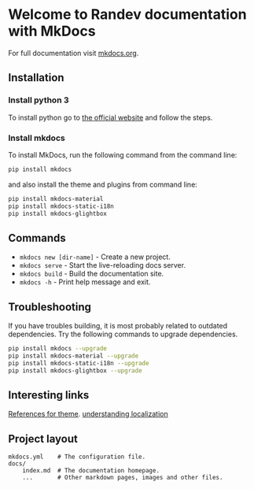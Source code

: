 # Welcome to Randev documentation with MkDocs

For full documentation visit [mkdocs.org](https://www.mkdocs.org).

## Installation

### Install python 3

To install python go to [the official website](https://www.python.org/downloads/windows/) and follow the steps.

### Install mkdocs
To install MkDocs, run the following command from the command line:

```bash
pip install mkdocs
```

and also install the theme and plugins from command line:

```bash
pip install mkdocs-material
pip install mkdocs-static-i18n
pip install mkdocs-glightbox
```

## Commands

* `mkdocs new [dir-name]` - Create a new project.
* `mkdocs serve` - Start the live-reloading docs server.
* `mkdocs build` - Build the documentation site.
* `mkdocs -h` - Print help message and exit.

## Troubleshooting

If you have troubles building, it is most probably related to outdated dependencies. Try the following commands to upgrade dependencies.

```bash
pip install mkdocs --upgrade
pip install mkdocs-material --upgrade
pip install mkdocs-static-i18n --upgrade
pip install mkdocs-glightbox --upgrade
```


## Interesting links

[References for theme](https://squidfunk.github.io/mkdocs-material/reference/admonitions/).
[understanding localization](https://ultrabug.github.io/mkdocs-static-i18n/en/)


## Project layout

    mkdocs.yml    # The configuration file.
    docs/
        index.md  # The documentation homepage.
        ...       # Other markdown pages, images and other files.
